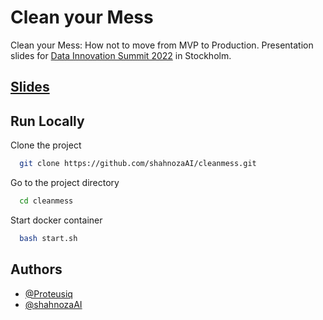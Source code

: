 # Clean your Mess
Clean your Mess: How not to move from MVP to Production. Presentation slides for [Data Innovation Summit 2022](https://datainnovationsummit.com/) in Stockholm.
## [Slides](https://shahnozaai.github.io/cleanmess/)

## Run Locally

Clone the project

```bash
  git clone https://github.com/shahnozaAI/cleanmess.git
```

Go to the project directory

```bash
  cd cleanmess
```

Start docker container

```bash
  bash start.sh
```

## Authors

- [@Proteusiq](https://github.com/Proteusiq)
- [@shahnozaAI](https://github.com/shahnozaAI)
